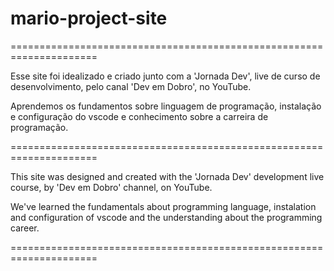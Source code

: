 # mario-project-site

=====================================================================

Esse site foi idealizado e criado junto com a 'Jornada Dev', live de curso de desenvolvimento, pelo canal 'Dev em Dobro', no YouTube.

Aprendemos os fundamentos sobre linguagem de programação, instalação e configuração do vscode e conhecimento sobre a carreira de programação.

=====================================================================

This site was designed and created with the 'Jornada Dev' development live course, by 'Dev em Dobro' channel, on YouTube.

We've learned the fundamentals about programming language, instalation and configuration of vscode and the understanding about the programming career.

=====================================================================
